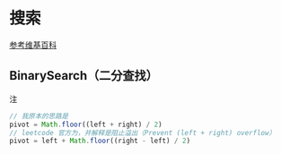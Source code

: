 # 搜索


[参考维基百科](https://zh.wikipedia.org/wiki/%E6%90%9C%E7%B4%A2_(%E8%AE%A1%E7%AE%97%E6%9C%BA))


## BinarySearch（二分查找）

注
```js
// 我原本的思路是
pivot = Math.floor((left + right) / 2)
// leetcode 官方为，并解释是阻止溢出（Prevent (left + right) overflow）
pivot = left + Math.floor((right - left) / 2)
```


